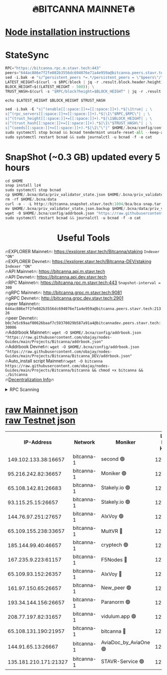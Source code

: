 <h1 align="center"> 🔥BITCANNA MAINNET🔥</h1>


[Node installation instructions](https://github.com/obajay/nodes-Guides/tree/main/Projects/Bitcanna)
=

# StateSync
```python
RPC="https://bitcanna.rpc.m.stavr.tech:443"
peers="644ac886e7f2fe082b3556dc694076e71a4e959a@bitcanna.peers.stavr.tech:21326"
sed -i.bak -e "s/^persistent_peers *=.*/persistent_peers = \"$peers\"/" $HOME/.bcna/config/config.toml
LATEST_HEIGHT=$(curl -s $RPC/block | jq -r .result.block.header.height); \
BLOCK_HEIGHT=$((LATEST_HEIGHT - 500)); \
TRUST_HASH=$(curl -s "$RPC/block?height=$BLOCK_HEIGHT" | jq -r .result.block_id.hash)

echo $LATEST_HEIGHT $BLOCK_HEIGHT $TRUST_HASH

sed -i.bak -E "s|^(enable[[:space:]]+=[[:space:]]+).*$|\1true| ; \
s|^(rpc_servers[[:space:]]+=[[:space:]]+).*$|\1\"$RPC,$RPC\"| ; \
s|^(trust_height[[:space:]]+=[[:space:]]+).*$|\1$BLOCK_HEIGHT| ; \
s|^(trust_hash[[:space:]]+=[[:space:]]+).*$|\1\"$TRUST_HASH\"| ; \
s|^(seeds[[:space:]]+=[[:space:]]+).*$|\1\"\"|" $HOME/.bcna/config/config.toml
sudo systemctl stop bcnad && bcnad tendermint unsafe-reset-all --keep-addr-book
sudo systemctl restart bcnad && sudo journalctl -u bcnad -f -o cat
```
# SnapShot (~0.3 GB) updated every 5 hours
```python
cd $HOME
snap install lz4
sudo systemctl stop bcnad
cp $HOME/.bcna/data/priv_validator_state.json $HOME/.bcna/priv_validator_state.json.backup
rm -rf $HOME/.bcna/data
curl -o - -L http://bitcanna.snapshot.stavr.tech:1004/bca/bca-snap.tar.lz4 | lz4 -c -d - | tar -x -C $HOME/.bcna --strip-components 2
mv $HOME/.bcna/priv_validator_state.json.backup $HOME/.bcna/data/priv_validator_state.json
wget -O $HOME/.bcna/config/addrbook.json "https://raw.githubusercontent.com/obajay/nodes-Guides/main/Projects/Bitcanna/addrbook.json"
sudo systemctl restart bcnad && journalctl -u bcnad -f -o cat
```

 <h1 align="center"> Useful Tools</h1>

🔥EXPLORER Mainnet🔥:    https://explorer.stavr.tech/Bitcanna/staking          `Indexer "ON"` \
🔥EXPLORER Devnet🔥:     https://explorer.stavr.tech/Bitcanna-DEV/staking     `Indexer "ON"` \
🔥API Mainnet🔥:         https://bitcanna.api.m.stavr.tech \
🔥API Devnet🔥:          https://bitcanna.api.dev.stavr.tech \
🔥RPC Mainnet🔥:         https://bitcanna.rpc.m.stavr.tech:443         `Snapshot-interval = 300` \
🔥gRPC Mainnet🔥:        http://bitcanna.grpc.m.stavr.tech:9081 \
🔥gRPC Devnet🔥:         http://bitcanna.grpc.dev.stavr.tech:2901 \
🔥peer Mainnet🔥:        `644ac886e7f2fe082b3556dc694076e71a4e959a@bitcanna.peers.stavr.tech:21326` \
🔥peer Devnet🔥:         `b0c7e5c69aaf00626baaf7c59370029b587a91a4@bitcannadev.peers.stavr.tech:30006` \
🔥Addrbook Mainnet🔥:    ```wget -O $HOME/.bcna/config/addrbook.json "https://raw.githubusercontent.com/obajay/nodes-Guides/main/Projects/Bitcanna/addrbook.json"``` \
🔥Addrbook Devnet🔥:    ```wget -O $HOME/.bcna/config/addrbook.json "https://raw.githubusercontent.com/obajay/nodes-Guides/main/Projects/Bitcanna/Bitcanna_DEV/addrbook.json"``` \
🔥Auto_install script Mainnet🔥:```wget -O bitcanna https://raw.githubusercontent.com/obajay/nodes-Guides/main/Projects/Bitcanna/bitcanna && chmod +x bitcanna && ./bitcanna``` \
🔥[Decentralization Info](https://github.com/obajay/StateSync-snapshots/tree/main/Projects/Bitcanna/Decentralization)🔥


<details>
<summary>RPC Scanning</summary>

<h2 align="center"> We scan nodes in real time every 4 hours. And we provide the final result of RPC endpoints.
We cannot influence the operation of these nodes in any way. </h2>


```python
If Voting Power is higher than 0 --> then the Node is a validator of the network and may be subject to attack and be a potential threat to the chain.
```
```python
We marked such validators with a red symbol
```

</details>

[raw Mainnet json](https://rpc-check.bcam.stavr.tech/bcam/rpc-bcam-result.json) \
[raw Testnet json](https://github.com/obajay/StateSync-snapshots/tree/main/Projects/Bitcanna/Rpc-Check-Testnet)
=



<table><tr><th>IP-Address</th><th>Network</th><th>Moniker</th><th>Latest Block Height</th><th>Earliest Block Height</th><th>Catching Up</th><th>Tx Index</th><th>Voting Power</th><th>Scan Time</th></tr><tr><td>149.102.133.38:16657</td><td>bitcanna-1</td><td>second 🟢</td><td>12503762</td><td>1</td><td>False</td><td>on</td><td>0</td><td>2024-02-09T08:01:29.324739093UTC</td></tr><tr><td>95.216.242.82:36657</td><td>bitcanna-1</td><td>Moniker 🟢</td><td>12503751</td><td>5776907</td><td>False</td><td>on</td><td>0</td><td>2024-02-09T08:00:24.523029555UTC</td></tr><tr><td>65.108.142.81:26683</td><td>bitcanna-1</td><td>Stakely.io 🟢</td><td>12503755</td><td>6152001</td><td>False</td><td>on</td><td>0</td><td>2024-02-09T08:00:50.629370704UTC</td></tr><tr><td>93.115.25.15:26657</td><td>bitcanna-1</td><td>Stakely.io 🟢</td><td>12503754</td><td>6520001</td><td>False</td><td>on</td><td>0</td><td>2024-02-09T08:00:44.087731121UTC</td></tr><tr><td>144.76.97.251:27657</td><td>bitcanna-1</td><td>AlxVoy 🟢</td><td>12503760</td><td>8805201</td><td>False</td><td>on</td><td>0</td><td>2024-02-09T08:01:18.633345007UTC</td></tr><tr><td>65.109.155.238:33657</td><td>bitcanna-1</td><td>MultVR 🔴</td><td>12503756</td><td>9933415</td><td>False</td><td>on</td><td>352569</td><td>2024-02-09T08:00:58.441680522UTC</td></tr><tr><td>185.144.99.40:46657</td><td>bitcanna-1</td><td>cryptech 🟢</td><td>12503750</td><td>11528001</td><td>False</td><td>on</td><td>0</td><td>2024-02-09T08:00:20.083621428UTC</td></tr><tr><td>167.235.9.223:61157</td><td>bitcanna-1</td><td>F5Nodes 🔴</td><td>12503757</td><td>12084001</td><td>False</td><td>on</td><td>570</td><td>2024-02-09T08:01:00.707709044UTC</td></tr><tr><td>65.109.93.152:26357</td><td>bitcanna-1</td><td>AlxVoy 🔴</td><td>12503762</td><td>12109301</td><td>False</td><td>on</td><td>1391776</td><td>2024-02-09T08:01:29.923750324UTC</td></tr><tr><td>161.97.150.65:26657</td><td>bitcanna-1</td><td>New_peer 🟢</td><td>12503755</td><td>12254001</td><td>False</td><td>on</td><td>0</td><td>2024-02-09T08:00:51.012395867UTC</td></tr><tr><td>193.34.144.156:26657</td><td>bitcanna-1</td><td>Paranorm 🟢</td><td>12503758</td><td>12271301</td><td>False</td><td>on</td><td>0</td><td>2024-02-09T08:01:07.577536905UTC</td></tr><tr><td>208.77.197.82:31657</td><td>bitcanna-1</td><td>vidulum.app 🟢</td><td>12503756</td><td>12386934</td><td>False</td><td>on</td><td>0</td><td>2024-02-09T08:00:53.854207613UTC</td></tr><tr><td>65.108.131.190:21957</td><td>bitcanna-1</td><td>bitcanna 🔴</td><td>12503758</td><td>12403758</td><td>False</td><td>on</td><td>409566</td><td>2024-02-09T08:01:07.269780466UTC</td></tr><tr><td>144.91.65.13:26667</td><td>bitcanna-1</td><td>AviaDoc_by_AviaOne 🟢</td><td>12503746</td><td>12498001</td><td>False</td><td>on</td><td>0</td><td>2024-02-09T08:01:15.894509867UTC</td></tr><tr><td>135.181.210.171:21327</td><td>bitcanna-1</td><td>STAVR-Service 🟢</td><td>12503760</td><td>12503001</td><td>False</td><td>on</td><td>0</td><td>2024-02-09T08:01:18.331114158UTC</td></tr></table>
